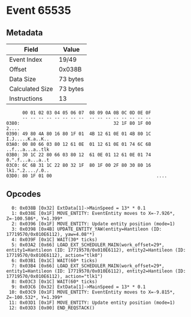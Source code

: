 # Event 65535

## Metadata

| Field           | Value    |
|-----------------|----------|
| Event Index     | 19/49    |
| Offset          | 0x038B   |
| Data Size       | 73 bytes |
| Calculated Size | 73 bytes |
| Instructions    | 13       |

```
      00 01 02 03 04 05 06 07  08 09 0A 0B 0C 0D 0E 0F
      -- -- -- -- -- -- -- --  -- -- -- -- -- -- -- --
0380:                                   32 1F 80 1F 00             2....
0390: 49 80 4A 80 16 80 1F 01  4B 12 61 0E 01 4B 80 1C  I.J.....K.a..K..
03A0: 00 80 66 03 80 12 61 0E  01 12 61 0E 01 74 6C 6B  ..f...a...a..tlk
03B0: 30 1C 22 80 66 03 80 12  61 0E 01 12 61 0E 01 74  0.".f...a...a..t
03C0: 6C 6B 31 1C 22 80 32 1F  80 1F 00 2F 80 30 80 16  lk1.".2..../.0..
03D0: 80 1F 01 00                                       ....            
```

## Opcodes

```
  0: 0x038B [0x32] ExtData[1]->MainSpeed = 13* * 0.1
  1: 0x038E [0x1F] MOVE_ENTITY: EventEntity moves to X=-7.926*, Z=-100.586*, Y=1.399*
  2: 0x0396 [0x1F] MOVE_ENTITY: Update entity position (mode=1)
  3: 0x0398 [0x4B] UPDATE_ENTITY_YAW(entity=Hantileon (ID: 17719570/0x010E6112), yaw=4.08°*)
  4: 0x039F [0x1C] WAIT(30* ticks)
  5: 0x03A2 [0x66] LOAD_EXT_SCHEDULER_MAIN(work_offset=29*, entity1=Hantileon (ID: 17719570/0x010E6112), entity2=Hantileon (ID: 17719570/0x010E6112), action="tlk0")
  6: 0x03B1 [0x1C] WAIT(60* ticks)
  7: 0x03B4 [0x66] LOAD_EXT_SCHEDULER_MAIN(work_offset=29*, entity1=Hantileon (ID: 17719570/0x010E6112), entity2=Hantileon (ID: 17719570/0x010E6112), action="tlk1")
  8: 0x03C3 [0x1C] WAIT(60* ticks)
  9: 0x03C6 [0x32] ExtData[1]->MainSpeed = 13* * 0.1
 10: 0x03C9 [0x1F] MOVE_ENTITY: EventEntity moves to X=-9.815*, Z=-100.532*, Y=1.399*
 11: 0x03D1 [0x1F] MOVE_ENTITY: Update entity position (mode=1)
 12: 0x03D3 [0x00] END_REQSTACK()
```
